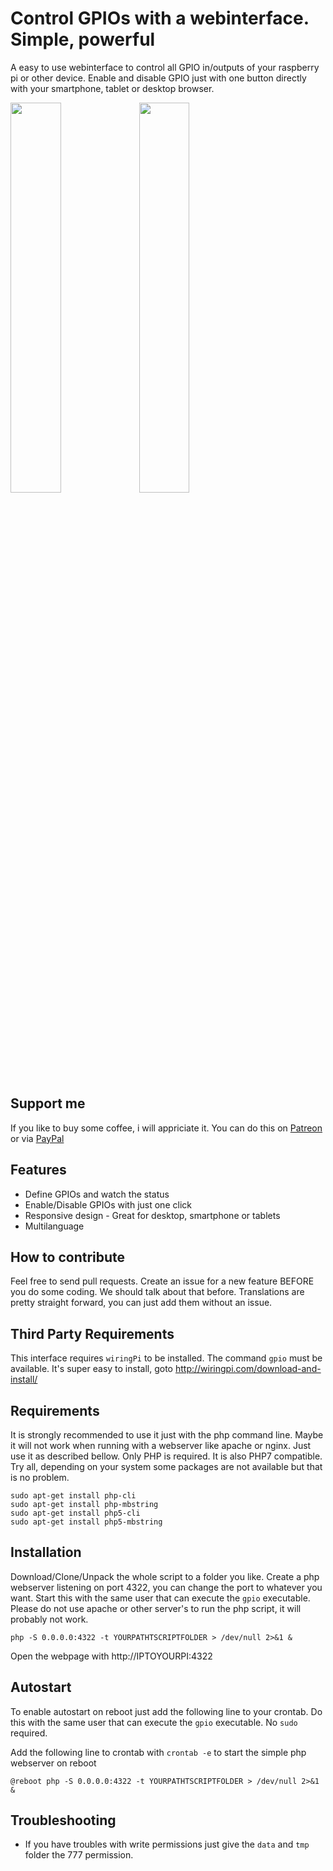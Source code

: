 # Control GPIOs with a webinterface. Simple, powerful
A easy to use webinterface to control all GPIO in/outputs of your raspberry pi or other device. Enable and disable GPIO just with one button directly with your smartphone, tablet or desktop browser.

<img src="https://brainfoolong.github.io/gpio-webinterface/images/screenshot-1.png" width="40%">
<img src="https://brainfoolong.github.io/gpio-webinterface/images/screenshot-2.png" width="40%">

## Support me
If you like to buy some coffee, i will appriciate it. You can do this on [Patreon](https://www.patreon.com/brainfoolong) or via [PayPal](https://www.paypal.me/brainfoolong)

## Features
* Define GPIOs and watch the status
* Enable/Disable GPIOs with just one click
* Responsive design - Great for desktop, smartphone or tablets
* Multilanguage

## How to contribute
Feel free to send pull requests. Create an issue for a new feature BEFORE you do some coding. We should talk about that before. Translations are pretty straight forward, you can just add them without an issue. 

## Third Party Requirements
This interface requires `wiringPi` to be installed. The command `gpio` must be available. It's super easy to install, goto http://wiringpi.com/download-and-install/

## Requirements
It is strongly recommended to use it just with the php command line. Maybe it will not work when running with a webserver like apache or nginx. Just use it as described bellow. Only PHP is required. It is also PHP7 compatible. Try all, depending on your system some packages are not available but that is no problem.

    sudo apt-get install php-cli
    sudo apt-get install php-mbstring
    sudo apt-get install php5-cli
    sudo apt-get install php5-mbstring

## Installation
Download/Clone/Unpack the whole script to a folder you like. Create a php webserver listening on port 4322, you can change the port to whatever you want. Start this with the same user that can execute the `gpio` executable. Please do not use apache or other server's to run the php script, it will probably not work.

`php -S 0.0.0.0:4322 -t YOURPATHTSCRIPTFOLDER > /dev/null 2>&1 &`

Open the webpage with http://IPTOYOURPI:4322

## Autostart
To enable autostart on reboot just add the following line to your crontab. Do this with the same user that can execute the `gpio` executable. No `sudo` required.

Add the following line to crontab with `crontab -e` to start the simple php webserver on reboot

`@reboot php -S 0.0.0.0:4322 -t YOURPATHTSCRIPTFOLDER > /dev/null 2>&1 &`

## Troubleshooting
* If you have troubles with write permissions just give the `data` and `tmp` folder the 777 permission.
